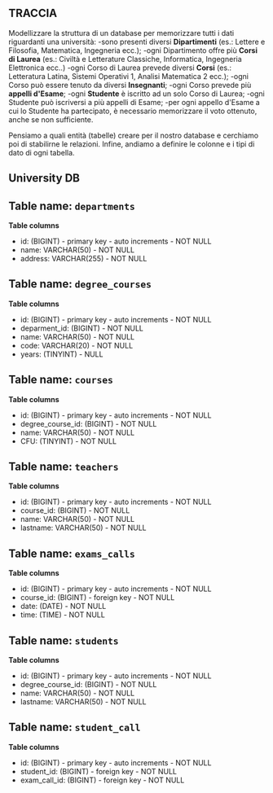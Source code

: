 ## TRACCIA
Modellizzare la struttura di un database per memorizzare tutti i dati riguardanti una università:
-sono presenti diversi **Dipartimenti** (es.: Lettere e Filosofia, Matematica, Ingegneria ecc.);
-ogni Dipartimento offre più **Corsi di Laurea** (es.: Civiltà e Letterature Classiche, Informatica, Ingegneria Elettronica ecc..)
-ogni Corso di Laurea prevede diversi **Corsi** (es.: Letteratura Latina, Sistemi Operativi 1, Analisi Matematica 2 ecc.);
-ogni Corso può essere tenuto da diversi **Insegnanti**;
-ogni Corso prevede più **appelli d'Esame**;
-ogni **Studente** è iscritto ad un solo Corso di Laurea;
-ogni Studente può iscriversi a più appelli di Esame;
-per ogni appello d'Esame a cui lo Studente ha partecipato, è necessario memorizzare il voto ottenuto, anche se non sufficiente. 

Pensiamo a quali entità (tabelle) creare  per il nostro database e cerchiamo poi di stabilirne le relazioni. Infine, andiamo a definire le colonne e i tipi di dato di ogni tabella.

## University DB

## Table name: `departments`
**Table columns**
- id: (BIGINT) - primary key - auto increments - NOT NULL
- name: VARCHAR(50) - NOT NULL
- address: VARCHAR(255) - NOT NULL

## Table name: `degree_courses`
**Table columns**
- id: (BIGINT) - primary key - auto increments - NOT NULL
- deparment_id: (BIGINT) - NOT NULL
- name: VARCHAR(50) - NOT NULL
- code: VARCHAR(20) - NOT NULL
- years: (TINYINT) - NULL

## Table name: `courses`
**Table columns**
- id: (BIGINT) - primary key - auto increments - NOT NULL
- degree_course_id: (BIGINT) - NOT NULL
- name: VARCHAR(50) - NOT NULL
- CFU: (TINYINT) - NOT NULL

## Table name: `teachers`
**Table columns**
- id: (BIGINT) - primary key - auto increments - NOT NULL
- course_id: (BIGINT) - NOT NULL
- name: VARCHAR(50) - NOT NULL
- lastname: VARCHAR(50) - NOT NULL

## Table name: `exams_calls`
**Table columns**
- id: (BIGINT) - primary key - auto increments - NOT NULL
- course_id: (BIGINT) - foreign key - NOT NULL
- date: (DATE) - NOT NULL
- time: (TIME) - NOT NULL

## Table name: `students`
**Table columns**
- id: (BIGINT) - primary key - auto increments - NOT NULL
- degree_course_id: (BIGINT) - NOT NULL
- name: VARCHAR(50) - NOT NULL
- lastname: VARCHAR(50) - NOT NULL

## Table name: `student_call`
**Table columns**
- id: (BIGINT) - primary key - auto increments - NOT NULL
- student_id: (BIGINT) - foreign key - NOT NULL
- exam_call_id: (BIGINT) - foreign key - NOT NULL

